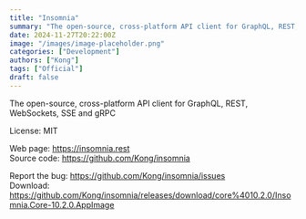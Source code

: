 ```yaml
---
title: "Insomnia"
summary: "The open-source, cross-platform API client for GraphQL, REST, WebSockets, SSE and gRPC"
date: 2024-11-27T20:22:00Z
image: "/images/image-placeholder.png"
categories: ["Development"]
authors: ["Kong"]
tags: ["Official"]
draft: false
---
```


The open-source, cross-platform API client for GraphQL, REST, WebSockets, SSE and gRPC

License: MIT

Web page: <https://insomnia.rest>  
Source code: <https://github.com/Kong/insomnia>

Report the bug: <https://github.com/Kong/insomnia/issues>  
Download: <https://github.com/Kong/insomnia/releases/download/core%4010.2.0/Insomnia.Core-10.2.0.AppImage>
